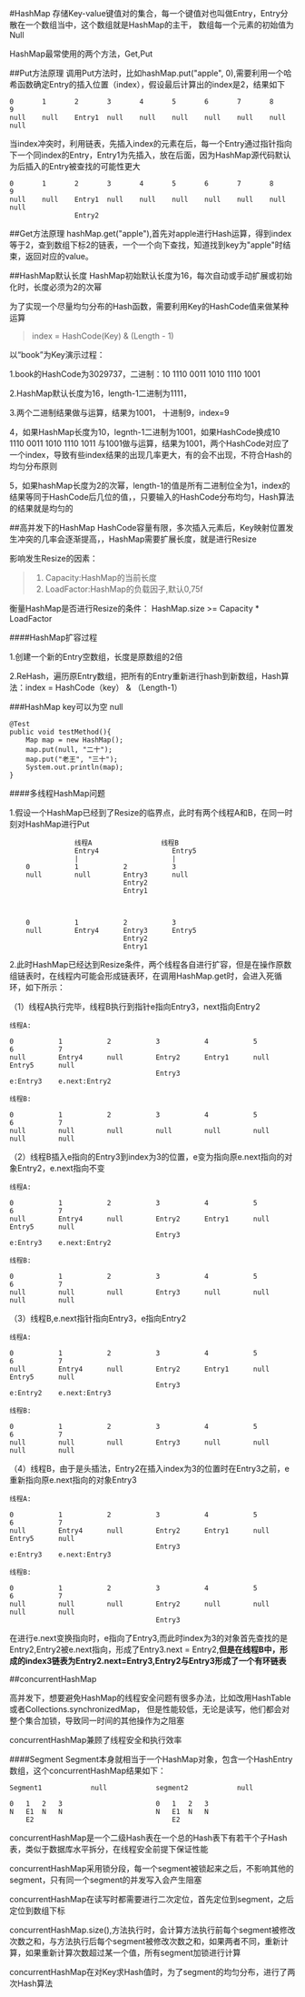 #HashMap
存储Key-value键值对的集合，每一个键值对也叫做Entry，Entry分散在一个数组当中，这个数组就是HashMap的主干，
数组每一个元素的初始值为Null

HashMap最常使用的两个方法，Get,Put

##Put方法原理
调用Put方法时，比如hashMap.put("apple", 0),需要利用一个哈希函数确定Entry的插入位置（index），假设最后计算出的index是2，结果如下

	0		1		2		3		4		5		6		7		8		9
	null	null	Entry1	null	null	null	null	null	null	null

当index冲突时，利用链表，先插入index的元素在后，每一个Entry通过指针指向下一个同index的Entry，Entry1为先插入，放在后面，因为HashMap源代码默认为后插入的Entry被查找的可能性更大
	
	0		1		2		3		4		5		6		7		8		9
	null	null	Entry1	null	null	null	null	null	null	null
					Entry2

##Get方法原理
hashMap.get("apple"),首先对apple进行Hash运算，得到index等于2，查到数组下标2的链表，一个一个向下查找，知道找到key为"apple"时结束，返回对应的value。

##HashMap默认长度
HashMap初始默认长度为16，每次自动或手动扩展或初始化时，长度必须为2的次幂

为了实现一个尽量均匀分布的Hash函数，需要利用Key的HashCode值来做某种运算
>index = HashCode(Key) & (Length - 1)

以“book”为Key演示过程：

1.book的HashCode为3029737，二进制：10 1110 0011 1010 1110 1001

2.HashMap默认长度为16，length-1二进制为1111，

3.两个二进制结果做与运算，结果为1001， 十进制9，index=9

4，如果HashMap长度为10，legnth-1二进制为1001，如果HashCode换成10 1110 0011 1010 1110 1011
与1001做与运算，结果为1001，两个HashCode对应了一个index，导致有些index结果的出现几率更大，有的会不出现，不符合Hash的均匀分布原则

5，如果hashMap长度为2的次幂，length-1的值是所有二进制位全为1，index的结果等同于HashCode后几位的值，，只要输入的HashCode分布均匀，Hash算法的结果就是均匀的

##高并发下的HashMap
HashCode容量有限，多次插入元素后，Key映射位置发生冲突的几率会逐渐提高，，HashMap需要扩展长度，就是进行Resize

影响发生Resize的因素：
>1. Capacity:HashMap的当前长度
>2. LoadFactor:HashMap的负载因子,默认0,75f

衡量HashMap是否进行Resize的条件： HashMap.size >= Capacity * LoadFactor

####HashMap扩容过程

1.创建一个新的Entry空数组，长度是原数组的2倍

2.ReHash，遍历原Entry数组，把所有的Entry重新进行hash到新数组，Hash算法：index = HashCode（key） & （Length-1）

###HashMap key可以为空 null
	
	@Test
	public void testMethod(){
		Map map = new HashMap();
		map.put(null, "二十");
		map.put("老王", "三十");
		System.out.println(map);
	}

####多线程HashMap问题

1.假设一个HashMap已经到了Resize的临界点，此时有两个线程A和B，在同一时刻对HashMap进行Put

					线程A					线程B
					Entry4					Entry5
					|						|
		0			1			2			3
		null		null		Entry3		null
								Entry2
								Entry1


		
		0			1			2			3
		null		Entry4		Entry3		Entry5
								Entry2
								Entry1

2.此时HashMap已经达到Resize条件，两个线程各自进行扩容，但是在操作原数组链表时，在线程内可能会形成链表环，在调用HashMap.get时，会进入死循环，如下所示：

（1）线程A执行完毕，线程B执行到指针e指向Entry3，next指向Entry2
	
	线程A:
	
	0			1			2			3			4			5			6			7	
	null		Entry4		null		Entry2		Entry1		null		Entry5		null	
										Entry3
	e:Entry3	e.next:Entry2

	线程B:
	
	0			1			2			3			4			5			6			7	
	null		null		null		null		null		null		null		null

（2）线程B插入e指向的Entry3到index为3的位置，e变为指向原e.next指向的对象Entry2，e.next指向不变
	
	线程A:
	
	0			1			2			3			4			5			6			7	
	null		Entry4		null		Entry2		Entry1		null		Entry5		null	
										Entry3
	e:Entry3	e.next:Entry2

	线程B:
	
	0			1			2			3			4			5			6			7	
	null		null		null		Entry3		null		null		null		null

（3）线程B,e.next指针指向Entry3，e指向Entry2
	
	线程A:
	
	0			1			2			3			4			5			6			7	
	null		Entry4		null		Entry2		Entry1		null		Entry5		null	
										Entry3
	e:Entry2	e.next:Entry3

	线程B:
	
	0			1			2			3			4			5			6			7	
	null		null		null		Entry3		null		null		null		null

（4）线程B，由于是头插法，Entry2在插入index为3的位置时在Entry3之前，e重新指向原e.next指向的对象Entry3
	
	线程A:
	
	0			1			2			3			4			5			6			7	
	null		Entry4		null		Entry2		Entry1		null		Entry5		null	
										Entry3
	e:Entry3	e.next:Entry3

	线程B:
	
	0			1			2			3			4			5			6			7	
	null		null		null		Entry2		null		null		null		null
										Entry3

在进行e.next变换指向时，e指向了Entry3,而此时index为3的对象首先查找的是Entry2,Entry2被e.next指向，形成了Entry3.next = Entry2,**但是在线程B中，形成的index3链表为Entry2.next=Entry3,Entry2与Entry3形成了一个有环链表**

##concurrentHashMap

高并发下，想要避免HashMap的线程安全问题有很多办法，比如改用HashTable或者Collections.synchronizedMap，
但是性能较低，无论是读写，他们都会对整个集合加锁，导致同一时间的其他操作为之阻塞

concurrentHashMap兼顾了线程安全和执行效率

####Segment
Segment本身就相当于一个HashMap对象，包含一个HashEntry数组，这个concurrentHashMap结果如下：
	
	Segment1			null			segment2			null
	
	0	1	2	3						0	1	2	3
	N	E1	N	N						N	E1	N	N
		E2									E2
concurrentHashMap是一个二级Hash表在一个总的Hash表下有若干个子Hash表，类似于数据库水平拆分，在线程安全前提下保证性能

concurrentHashMap采用锁分段，每一个segment被锁起来之后，不影响其他的segment，只有同一个segment的并发写入会产生阻塞

concurrentHashMap在读写时都需要进行二次定位，首先定位到segment，之后定位到数组下标

concurrentHashMap.size(),方法执行时，会计算方法执行前每个segment被修改次数之和，与方法执行后每个segment被修改次数之和，如果两者不同，重新计算，如果重新计算次数超过某一个值，所有segment加锁进行计算

concurrentHashMap在对Key求Hash值时，为了segment的均匀分布，进行了两次Hash算法
	


